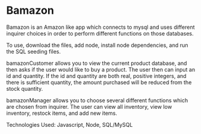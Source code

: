 # Bamazon

Bamazon is an Amazon like app which connects to mysql and uses different inquirer choices in order to perform different functions on those databases.

To use, download the files, add node, install node dependencies, and run the SQL seeding files.

bamazonCustomer allows you to view the current product database, and then asks if the user would like to buy a product. The user then can input an id and quantity. If the id and quantity are both real, positive integers, and there is sufficient quantity, the amount purchased will be reduced from the stock quantity.

bamazonManager allows you to choose several different functions which are chosen from inquirer. The user can view all inventory, view low inventory, restock items, and add new items.

Technologies Used: Javascript, Node, SQL/MySQL

